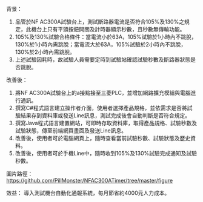 背景：
1. 品管於NF AC300A試驗台上，測試斷路器電流是否符合105%及130%之規定，此機台上只有平頭按鈕開關及計時器顯示秒數，且秒數無傳輸功能。
2. 105%及130%試驗合格條件：當電流小於63A，105%試驗於1小時內不跳脫，130%於1小時內需跳脫；當電流大於63A，105%試驗於2小時內不跳脫，130%於2小時內需跳脫。
3. 上述試驗因耗時，故試驗人員需要定時到試驗站確認試驗秒數及斷路器狀態是否跳脫。

改善後：
1.	將NF AC300A試驗台上的a接點接至三菱PLC，並增加網路擴充模組與電腦進行通訊。
2.	撰寫C#程式語言建立操作者介面，使用者選擇產品規格，並依需求是否將試驗結果存到資料庫或發送Line訊息，測試完成後會自動判斷是否符合規定。
3.	撰寫Java程式語言建置網站，可即時存取資料庫，取得產品規格、試驗秒數及試驗狀態，傳至前端網頁畫面及發送Line訊息。
4.	改善後，使用者可於電腦網頁上，隨時查看當前試驗秒數、試驗狀態及歷史資料。
5.	改善後，使用者可於手機Line中，隨時收到105%及130%試驗完成通知及試驗秒數。
   
圖片路徑：
https://github.com/PillMonster/NFAC300ATimer/tree/master/figure

效益：
導入測試機台自動化通報系統，每月節省約4000元人力成本。


